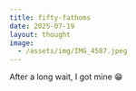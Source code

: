 ```yaml
---
title: fifty-fathoms
date: 2025-07-19
layout: thought
image:
  - /assets/img/IMG_4587.jpeg
---
```

After a long wait, I got mine 😁
